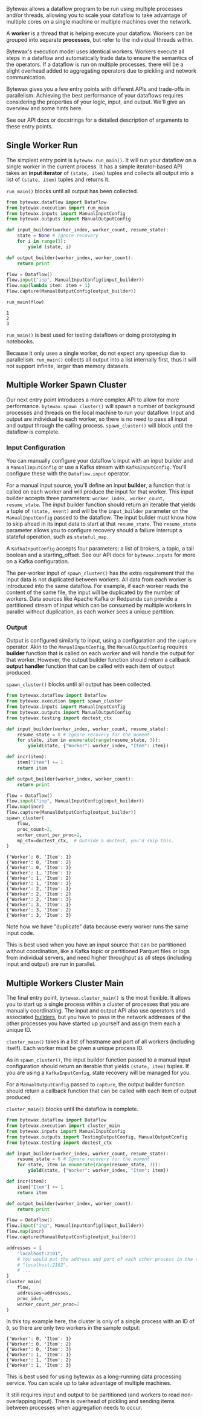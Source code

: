 Bytewax allows a dataflow program to be run using multiple processes and/or threads, allowing you to scale your dataflow to take advantage of multiple cores on a single machine or multiple machines over the network.

A **worker** is a thread that is helping execute your dataflow. Workers can be grouped into separate **processes**, but refer to the individual threads within.

Bytewax's execution model uses identical workers. Workers execute all steps in a dataflow and automatically trade data to ensure the semantics of the operators. If a dataflow is run on multiple processes, there will be a slight overhead added to aggregating operators due to pickling and network communication.

Bytewax gives you a few entry points with different APIs and trade-offs in parallelism. Achieving the best performance of your dataflows requires considering the properties of your logic, input, and output. We'll give an overview and some hints here.

See our API docs or docstrings for a detailed description of arguments to these entry points.

## Single Worker Run

The simplest entry point is `bytewax.run_main()`. It will run your dataflow on a single worker in the current process. It has a simple iterator-based API takes an **input iterator** of `(state, item)` tuples and collects all output into a list of `(state, item)` tuples and returns it.

`run_main()` blocks until all output has been collected.

```python doctest:SORT_OUTPUT
from bytewax.dataflow import Dataflow
from bytewax.execution import run_main
from bytewax.inputs import ManualInputConfig
from bytewax.outputs import ManualOutputConfig

def input_builder(worker_index, worker_count, resume_state):
    state = None # Ignore recovery
    for i in range(3):
        yield (state, i)

def output_builder(worker_index, worker_count):
    return print

flow = Dataflow()
flow.input("inp", ManualInputConfig(input_builder))
flow.map(lambda item: item + 1)
flow.capture(ManualOutputConfig(output_builder))

run_main(flow)
```

```{testoutput}
1
2
3
```

`run_main()` is best used for testing dataflows or doing prototyping in notebooks.

Because it only uses a single worker, do not expect any speedup due to parallelism. `run_main()` collects all output into a list internally first, thus it will not support infinite, larger than memory datasets.

## Multiple Worker Spawn Cluster

Our next entry point introduces a more complex API to allow for more performance. `bytewax.spawn_cluster()` will spawn a number of background processes and threads on the local machine to run your dataflow. Input and output are individual to each worker, so there is no need to pass all input and output through the calling process. `spawn_cluster()` will block until the dataflow is complete.

### Input Configuration

You can manually configure your dataflow's input with an input builder and a `ManualInputConfig` or use a Kafka stream with `KafkaInputConfig`. You'll configure these with the `Dataflow.input` operator.

For a manual input source, you'll define an input **builder**, a function that is called on each worker and will produce the input for that worker. This input builder accepts three parameters: `worker_index, worker_count, resume_state`. The input builder function should return an iterable that yields a tuple of `(state, event)` and will be the `input_builder` parameter on the `ManualInputConfig` passed to the dataflow. The input builder must know how to skip ahead in its input data to start at that `resume_state`. The `resume_state` parameter allows you to configure recovery should a failure interrupt a stateful operation, such as `stateful_map`.

A `KafkaInputConfig` accepts four parameters: a list of brokers, a topic, a tail boolean and a starting_offset. See our API docs for `bytewax.inputs` for more on a Kafka configuration.

The per-worker input of `spawn_cluster()` has the extra requirement that the input data is not duplicated between workers. All data from each worker is introduced into the same dataflow. For example, if each worker reads the content of the same file, the input will be duplicated by the number of workers. Data sources like Apache Kafka or Redpanda can provide a partitioned stream of input which can be consumed by multiple workers in parallel without duplication, as each worker sees a unique partition.

### Output

Output is configured similarly to input, using a configuration and the `capture` operator. Akin to the `ManualInputConfig`, the `ManualOutputConfig` requires **builder** function that is called on each worker and will handle the output for that worker. However, the output builder function should return a callback **output handler** function that can be called with each item of output produced.

`spawn_cluster()` blocks until all output has been collected.

```python doctest:SORT_OUTPUT
from bytewax.dataflow import Dataflow
from bytewax.execution import spawn_cluster
from bytewax.inputs import ManualInputConfig
from bytewax.outputs import ManualOutputConfig
from bytewax.testing import doctest_ctx

def input_builder(worker_index, worker_count, resume_state):
    resume_state = 0 # Ignore recovery for the moment
    for state, item in enumerate(range(resume_state, 3)):
        yield(state, {"Worker": worker_index, "Item": item})

def incr(item):
    item["Item"] += 1
    return item

def output_builder(worker_index, worker_count):
    return print

flow = Dataflow()
flow.input("inp", ManualInputConfig(input_builder))
flow.map(incr)
flow.capture(ManualOutputConfig(output_builder))
spawn_cluster(
    flow,
    proc_count=2,
    worker_count_per_proc=2,
    mp_ctx=doctest_ctx,  # Outside a doctest, you'd skip this.
)
```

```{testoutput}
{'Worker': 0, 'Item': 1}
{'Worker': 0, 'Item': 2}
{'Worker': 0, 'Item': 3}
{'Worker': 1, 'Item': 1}
{'Worker': 1, 'Item': 2}
{'Worker': 1, 'Item': 3}
{'Worker': 2, 'Item': 1}
{'Worker': 2, 'Item': 2}
{'Worker': 2, 'Item': 3}
{'Worker': 3, 'Item': 1}
{'Worker': 3, 'Item': 2}
{'Worker': 3, 'Item': 3}
```

Note how we have "duplicate" data because every worker runs the same input code.

This is best used when you have an input source that can be partitioned without coordination, like a Kafka topic or partitioned Parquet files or logs from individual servers, and need higher throughput as all steps (including input and output) are run in parallel.

## Multiple Workers Cluster Main

The final entry point, `bytewax.cluster_main()` is the most flexible. It allows you to start up a single process within a cluster of processes that you are manually coordinating. The input and output API also use operators and associated [builders](#builders), but you have to pass in the network addresses of the other processes you have started up yourself and assign them each a unique ID.

`cluster_main()` takes in a list of hostname and port of all workers (including itself). Each worker must be given a unique process ID.

As in `spawn_cluster()`, the input builder function passed to a manual input configuration should return an iterable that yields `(state, item)` tuples. If you are using a `KafkaInputConfig`, state recovery will be managed for you.

For a `ManualOutputConfig` passed to `capture`, the output builder function should return a callback function that can be called with each item of output produced.

`cluster_main()` blocks until the dataflow is complete.

```python doctest:SORT_OUTPUT
from bytewax.dataflow import Dataflow
from bytewax.execution import cluster_main
from bytewax.inputs import ManualInputConfig
from bytewax.outputs import TestingOutputConfig, ManualOutputConfig
from bytewax.testing import doctest_ctx

def input_builder(worker_index, worker_count, resume_state):
    resume_state = 0 # Ignore recovery for the moment
    for state, item in enumerate(range(resume_state, 3)):
        yield(state, {"Worker": worker_index, "Item": item})

def incr(item):
    item["Item"] += 1
    return item

def output_builder(worker_index, worker_count):
    return print

flow = Dataflow()
flow.input("inp", ManualInputConfig(input_builder))
flow.map(incr)
flow.capture(ManualOutputConfig(output_builder))

addresses = [
    "localhost:2101",
    # You would put the address and port of each other process in the cluster here:
    # "localhost:2102",
    # ...
]
cluster_main(
    flow,
    addresses=addresses,
    proc_id=0,
    worker_count_per_proc=2
)
```

In this toy example here, the cluster is only of a single process with an ID of `0`, so there are only two workers in the sample output:

```{testoutput}
{'Worker': 0, 'Item': 1}
{'Worker': 0, 'Item': 2}
{'Worker': 0, 'Item': 3}
{'Worker': 1, 'Item': 1}
{'Worker': 1, 'Item': 2}
{'Worker': 1, 'Item': 3}
```

This is best used for using bytewax as a long-running data processing service. You can scale up to take advantage of multiple machines.

It still requires input and output to be partitioned (and workers to read non-overlapping input). There is overhead of pickling and sending items between processes when aggregation needs to occur.
